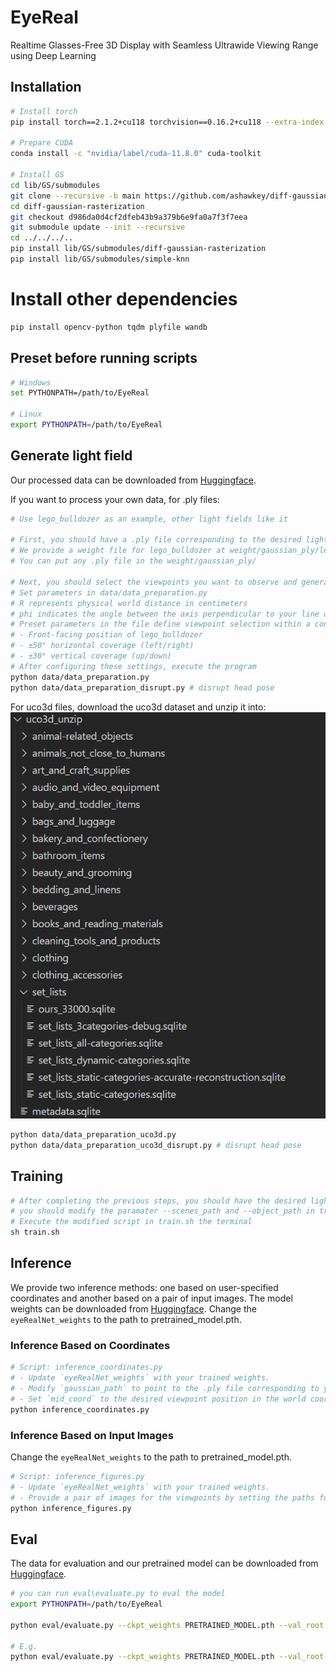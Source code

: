 # EyeReal

Realtime Glasses-Free 3D Display with Seamless Ultrawide Viewing Range using Deep Learning

## Installation

```bash
# Install torch
pip install torch==2.1.2+cu118 torchvision==0.16.2+cu118 --extra-index-url https://download.pytorch.org/whl/cu118

# Prepare CUDA
conda install -c "nvidia/label/cuda-11.8.0" cuda-toolkit

# Install GS
cd lib/GS/submodules
git clone --recursive -b main https://github.com/ashawkey/diff-gaussian-rasterization.git
cd diff-gaussian-rasterization
git checkout d986da0d4cf2dfeb43b9a379b6e9fa0a7f3f7eea
git submodule update --init --recursive
cd ../../../..
pip install lib/GS/submodules/diff-gaussian-rasterization
pip install lib/GS/submodules/simple-knn
``` 

# Install other dependencies
```bash
pip install opencv-python tqdm plyfile wandb
```

## Preset before running scripts
```bash
# Windows
set PYTHONPATH=/path/to/EyeReal

# Linux
export PYTHONPATH=/path/to/EyeReal
```

## Generate light field
Our processed data can be downloaded from [Huggingface](https://huggingface.co/datasets/WeijieMa/EyeReal/tree/main).

If you want to process your own data, for .ply files:

```bash
# Use lego_bulldozer as an example, other light fields like it

# First, you should have a .ply file corresponding to the desired light field
# We provide a weight file for lego_bulldozer at weight/gaussian_ply/lego_bulldozer.ply
# You can put any .ply file in the weight/gaussian_ply/

# Next, you should select the viewpoints you want to observe and generate corresponding images
# Set parameters in data/data_preparation.py
# R represents physical world distance in centimeters
# phi indicates the angle between the axis perpendicular to your line of sight, theta denotes the angle between the coordinate axis aligned with the longer edge of the screen and the line of sight's projection on the ground
# Preset parameters in the file define viewpoint selection within a conical space: 
# - Front-facing position of lego_bulldozer
# - ±50° horizontal coverage (left/right)
# - ±30° vertical coverage (up/down)
# After configuring these settings, execute the program
python data/data_preparation.py
python data/data_preparation_disrupt.py # disrupt head pose
```

For uco3d files, download the uco3d dataset and unzip it into:
![files](assets/image.png)

```bash
python data/data_preparation_uco3d.py
python data/data_preparation_uco3d_disrupt.py # disrupt head pose
```


## Training
```bash
# After completing the previous steps, you should have the desired light field data images ready.
# you should modify the paramater --scenes_path and --object_path in train.sh
# Execute the modified script in train.sh the terminal
sh train.sh
```

## Inference
We provide two inference methods: one based on user-specified coordinates and another based on a pair of input images.
The model weights can be downloaded from [Huggingface](https://huggingface.co/datasets/WeijieMa/EyeReal/tree/main).
Change the `eyeRealNet_weights` to the path to pretrained_model.pth.
### Inference Based on Coordinates
```bash
# Script: inference_coordinates.py
# - Update `eyeRealNet_weights` with your trained weights.
# - Modify `gaussian_path` to point to the .ply file corresponding to your light field data.
# - Set `mid_coord` to the desired viewpoint position in the world coordinate system (in centimeters).
python inference_coordinates.py
```
### Inference Based on Input Images
Change the `eyeRealNet_weights` to the path to pretrained_model.pth.
```bash
# Script: inference_figures.py
# - Update `eyeRealNet_weights` with your trained weights.
# - Provide a pair of images for the viewpoints by setting the paths for `data_path`, `left_eye_path`, and `right_eye_path`.
python inference_figures.py
```

## Eval
The data for evaluation and our pretrained model can be downloaded from [Huggingface](https://huggingface.co/datasets/WeijieMa/EyeReal/tree/main).
```bash
# you can run eval\evaluate.py to eval the model
export PYTHONPATH=/path/to/EyeReal

python eval/evaluate.py --ckpt_weights PRETRAINED_MODEL.pth --val_root VAL_ROOT

# E.g.
python eval/evaluate.py --ckpt_weights PRETRAINED_MODEL.pth --val_root /path/to/uco3d_processed_val_sample

```